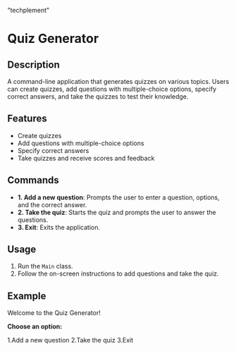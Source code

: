 "techplement" 

# Quiz Generator

## Description
A command-line application that generates quizzes on various topics. Users can create quizzes, add questions with multiple-choice options, specify correct answers, and take the quizzes to test their knowledge.

## Features
- Create quizzes
- Add questions with multiple-choice options
- Specify correct answers
- Take quizzes and receive scores and feedback

## Commands
- **1. Add a new question**: Prompts the user to enter a question, options, and the correct answer.
- **2. Take the quiz**: Starts the quiz and prompts the user to answer the questions.
- **3. Exit**: Exits the application.

## Usage
1. Run the `Main` class.
2. Follow the on-screen instructions to add questions and take the quiz.

## Example
Welcome to the Quiz Generator!

**Choose an option:**

1.Add a new question
2.Take the quiz
3.Exit
